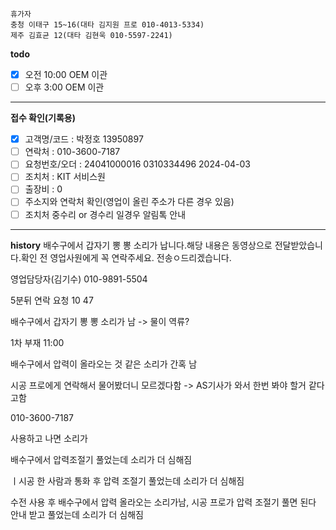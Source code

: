```
휴가자
충청 이태구 15~16(대타 김지원 프로 010-4013-5334)
제주 김효균 12(대타 김현욱 010-5597-2241)
```

**todo**
- [x] 오전 10:00 OEM 이관 
- [ ] 오후 3:00 OEM 이관 
---
**접수 확인(기록용)**
- [x] 고객명/코드 : 박정호 13950897
- [ ] 연락처 : 010-3600-7187
- [ ] 요청번호/오더 : 24041000016  0310334496 2024-04-03
- [ ] 조치처 : KIT 서비스원
- [ ] 출장비 : 0
- [ ] 주소지와 연락처 확인(영업이 올린 주소가 다른 경우 있음)
- [ ] 조치처 중수리 or 경수리 일경우 알림톡 안내
---
**history**
배수구에서 갑자기 뽕 뽕 소리가 납니다.해당 내용은 동영상으로 전달받았습니다.확인 전 영업사원에게 꼭 연락주세요. 전송ㅇ드리겠습니다.

영업담당자(김기수) 010-9891-5504

5분뒤 연락 요청 10 47

배수구에서 갑자기 뽕 뽕 소리가 남 -> 물이 역류?

1차 부재 11:00

배수구에서 압력이 올라오는 것 같은 소리가 간혹 남

시공 프로에게 연락해서 물어봤더니 모르겠다함 -> AS기사가 와서 한번 봐야 할거 같다고함

010-3600-7187

사용하고 나면 소리가 

배수구에서 압력조절기 풀었는데 소리가 더 심해짐

ㅣ시공 한 사람과 통화 후 압력 조절기 풀었는데 소리가 더 심해짐


수전 사용 후 배수구에서 압력 올라오는 소리가남, 시공 프로가 압력 조절기 풀면 된다 안내 받고 풀었는데 소리가 더 심해짐